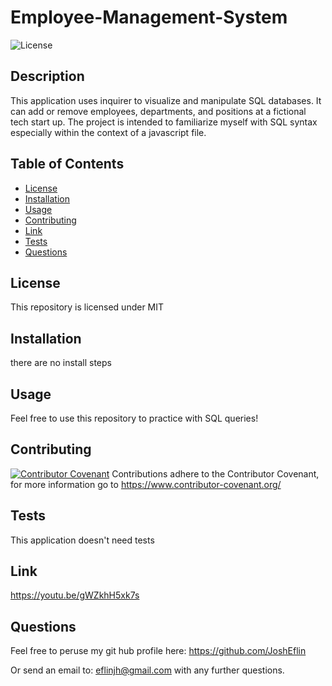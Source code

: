 # Employee-Management-System
![License](https://img.shields.io/badge/license-MIT-blue?logo=github)

## Description
This application uses inquirer to visualize and manipulate SQL databases. It can add or remove employees, departments, and positions at a fictional tech start up. The project is intended to familiarize myself with SQL syntax especially within the context of a javascript file.

## Table of Contents
- [License](#license)
- [Installation](#installation)
- [Usage](#usage)
- [Contributing](#contributing)
- [Link](#Link)
- [Tests](#tests)
- [Questions](#Questions)

## License
 This repository is licensed under
    MIT
 ## Installation
 there are no install steps

 ## Usage
 Feel free to use this repository to practice with SQL queries!

 ## Contributing
 [![Contributor Covenant](https://img.shields.io/badge/Contributor%20Covenant-2.1-4baaaa.svg)](code_of_conduct.md) Contributions adhere to the Contributor Covenant, for more information go to https://www.contributor-covenant.org/

 ## Tests
 This application doesn't need tests

 ## Link
 https://youtu.be/gWZkhH5xk7s

 ## Questions

 Feel free to peruse my git hub profile here:
 https://github.com/JoshEflin

 Or send an email to:
 eflinjh@gmail.com
 with  any further questions.

  
 
